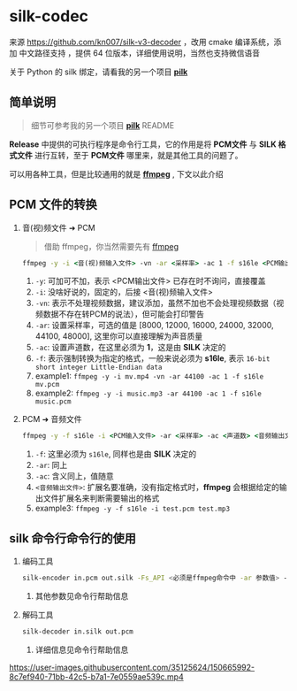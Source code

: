 # silk-codec
来源 https://github.com/kn007/silk-v3-decoder ，改用 cmake 编译系统，添加 中文路径支持 ，提供 64 位版本，详细使用说明，当然也支持微信语音

关于 Python 的 silk 绑定，请看我的另一个项目 **[pilk](https://github.com/foyoux/pilk)**

## 简单说明
> 细节可参考我的另一个项目 **[pilk](https://github.com/foyoux/pilk)** README

**Release** 中提供的可执行程序是命令行工具，它的作用是将 **PCM文件** 与 **SILK 格式文件** 进行互转，至于 **PCM文件** 哪里来，就是其他工具的问题了。

可以用各种工具，但是比较通用的就是 **[ffmpeg](https://www.ffmpeg.org/)** , 下文以此介绍


## PCM 文件的转换
1. 音(视)频文件 ➜ PCM
   > 借助 ffmpeg，你当然需要先有 [ffmpeg](https://www.ffmpeg.org/download.html)
    ```bat
    ffmpeg -y -i <音(视)频输入文件> -vn -ar <采样率> -ac 1 -f s16le <PCM输出文件>
    ```
    1. `-y`: 可加可不加，表示 <PCM输出文件> 已存在时不询问，直接覆盖
    2. `-i`: 没啥好说的，固定的，后接 <音(视)频输入文件>
    3. `-vn`: 表示不处理视频数据，建议添加，虽然不加也不会处理视频数据（视频数据不存在转PCM的说法），但可能会打印警告
    4. `-ar`: 设置采样率，可选的值是 [8000, 12000, 16000, 24000, 32000, 44100, 48000], 这里你可以直接理解为声音质量
    5. `-ac`: 设置声道数，在这里必须为 **1**，这是由 **SILK** 决定的
    6. `-f`: 表示强制转换为指定的格式，一般来说必须为 **s16le**, 表示 `16-bit short integer Little-Endian data`
    7. example1: `ffmpeg -y -i mv.mp4 -vn -ar 44100 -ac 1 -f s16le mv.pcm`
    8. example2: `ffmpeg -y -i music.mp3 -ar 44100 -ac 1 -f s16le music.pcm`


2. PCM ➜ 音频文件
    ```bat
    ffmpeg -y -f s16le -i <PCM输入文件> -ar <采样率> -ac <声道数> <音频输出文件>
    ```
    1. `-f`: 这里必须为 `s16le`, 同样也是由 **SILK** 决定的
    2. `-ar`: 同上
    3. `-ac`: 含义同上，值随意
    4. `<音频输出文件>`: 扩展名要准确，没有指定格式时，**ffmpeg** 会根据给定的输出文件扩展名来判断需要输出的格式
    5. example3: `ffmpeg -y -f s16le -i test.pcm test.mp3`


## silk 命令行命令行的使用

1. 编码工具
    ```bash
    silk-encoder in.pcm out.silk -Fs_API <必须是ffmpeg命令中 -ar 参数值> -rate <随意 这里可以理解为声音质量, 建议与 -Fs_API 参数相同>
    ```
    1. 其他参数见命令行帮助信息

2. 解码工具
   ```bash
   silk-decoder in.silk out.pcm
   ```
   1. 详细信息见命令行帮助信息

https://user-images.githubusercontent.com/35125624/150665992-8c7ef940-71bb-42c5-b7a1-7e0559ae539c.mp4
